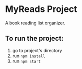 # MyReads Project
A book reading list organizer.

## To run the project:
1) go to project's directory
2) run `npm install`
3) run `npm start`